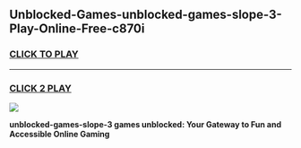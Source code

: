 
## Unblocked-Games-unblocked-games-slope-3-Play-Online-Free-c870i
<h3>
<a href="https://premium76.site?title=unblocked-games-slope-3&ref=26A">CLICK TO PLAY</a></h3>
<hr>

<h3>
<a href="https://premium76.site?title=unblocked-games-slope-3&ref=26A">CLICK 2 PLAY</a>
  
</h3>

<a href="https://premium76.site?title=unblocked-games-slope-3&ref=26A"><img src="https://clearcache.store/games.png"></a>


**unblocked-games-slope-3 games unblocked: Your Gateway to Fun and Accessible Online Gaming**
